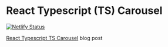 # React Typescript (TS) Carousel

[![Netlify Status](https://api.netlify.com/api/v1/badges/28bb8c18-ce92-4090-9f3d-3d950984118f/deploy-status)](https://app.netlify.com/sites/react-ts-carousel/deploys)

[React Typescript TS Carousel]() blog post 

